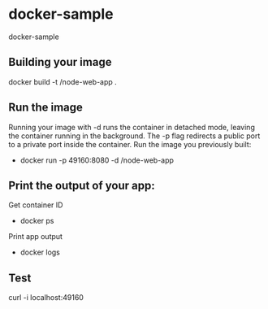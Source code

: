 # docker-sample
docker-sample

## Building your image
docker build -t <your username>/node-web-app .

## Run the image
Running your image with -d runs the container in detached mode, leaving the container running in the background. The -p flag redirects a public port to a private port inside the container. Run the image you previously built:
 - docker run -p 49160:8080 -d <your username>/node-web-app

## Print the output of your app:
Get container ID
 - docker ps

Print app output
 - docker logs <container id>
  
## Test
curl -i localhost:49160
